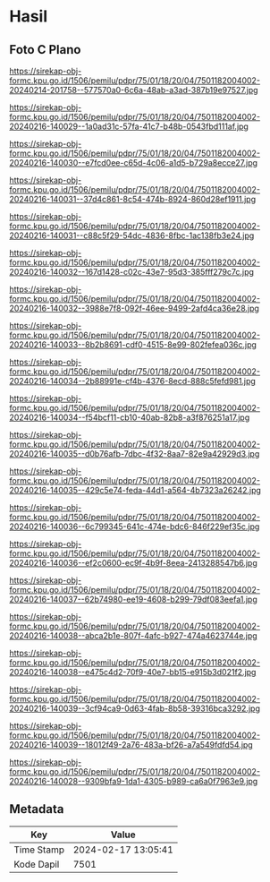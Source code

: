 # Hasil

## Foto C Plano

https://sirekap-obj-formc.kpu.go.id/1506/pemilu/pdpr/75/01/18/20/04/7501182004002-20240214-201758--577570a0-6c6a-48ab-a3ad-387b19e97527.jpg

https://sirekap-obj-formc.kpu.go.id/1506/pemilu/pdpr/75/01/18/20/04/7501182004002-20240216-140029--1a0ad31c-57fa-41c7-b48b-0543fbd111af.jpg

https://sirekap-obj-formc.kpu.go.id/1506/pemilu/pdpr/75/01/18/20/04/7501182004002-20240216-140030--e7fcd0ee-c65d-4c06-a1d5-b729a8ecce27.jpg

https://sirekap-obj-formc.kpu.go.id/1506/pemilu/pdpr/75/01/18/20/04/7501182004002-20240216-140031--37d4c861-8c54-474b-8924-860d28ef1911.jpg

https://sirekap-obj-formc.kpu.go.id/1506/pemilu/pdpr/75/01/18/20/04/7501182004002-20240216-140031--c88c5f29-54dc-4836-8fbc-1ac138fb3e24.jpg

https://sirekap-obj-formc.kpu.go.id/1506/pemilu/pdpr/75/01/18/20/04/7501182004002-20240216-140032--167d1428-c02c-43e7-95d3-385fff279c7c.jpg

https://sirekap-obj-formc.kpu.go.id/1506/pemilu/pdpr/75/01/18/20/04/7501182004002-20240216-140032--3988e7f8-092f-46ee-9499-2afd4ca36e28.jpg

https://sirekap-obj-formc.kpu.go.id/1506/pemilu/pdpr/75/01/18/20/04/7501182004002-20240216-140033--8b2b8691-cdf0-4515-8e99-802fefea036c.jpg

https://sirekap-obj-formc.kpu.go.id/1506/pemilu/pdpr/75/01/18/20/04/7501182004002-20240216-140034--2b88991e-cf4b-4376-8ecd-888c5fefd981.jpg

https://sirekap-obj-formc.kpu.go.id/1506/pemilu/pdpr/75/01/18/20/04/7501182004002-20240216-140034--f54bcf11-cb10-40ab-82b8-a3f876251a17.jpg

https://sirekap-obj-formc.kpu.go.id/1506/pemilu/pdpr/75/01/18/20/04/7501182004002-20240216-140035--d0b76afb-7dbc-4f32-8aa7-82e9a42929d3.jpg

https://sirekap-obj-formc.kpu.go.id/1506/pemilu/pdpr/75/01/18/20/04/7501182004002-20240216-140035--429c5e74-feda-44d1-a564-4b7323a26242.jpg

https://sirekap-obj-formc.kpu.go.id/1506/pemilu/pdpr/75/01/18/20/04/7501182004002-20240216-140036--6c799345-641c-474e-bdc6-846f229ef35c.jpg

https://sirekap-obj-formc.kpu.go.id/1506/pemilu/pdpr/75/01/18/20/04/7501182004002-20240216-140036--ef2c0600-ec9f-4b9f-8eea-2413288547b6.jpg

https://sirekap-obj-formc.kpu.go.id/1506/pemilu/pdpr/75/01/18/20/04/7501182004002-20240216-140037--62b74980-ee19-4608-b299-79df083eefa1.jpg

https://sirekap-obj-formc.kpu.go.id/1506/pemilu/pdpr/75/01/18/20/04/7501182004002-20240216-140038--abca2b1e-807f-4afc-b927-474a4623744e.jpg

https://sirekap-obj-formc.kpu.go.id/1506/pemilu/pdpr/75/01/18/20/04/7501182004002-20240216-140038--e475c4d2-70f9-40e7-bb15-e915b3d021f2.jpg

https://sirekap-obj-formc.kpu.go.id/1506/pemilu/pdpr/75/01/18/20/04/7501182004002-20240216-140039--3cf94ca9-0d63-4fab-8b58-39316bca3292.jpg

https://sirekap-obj-formc.kpu.go.id/1506/pemilu/pdpr/75/01/18/20/04/7501182004002-20240216-140039--18012f49-2a76-483a-bf26-a7a549fdfd54.jpg

https://sirekap-obj-formc.kpu.go.id/1506/pemilu/pdpr/75/01/18/20/04/7501182004002-20240216-140028--9309bfa9-1da1-4305-b989-ca6a0f7963e9.jpg


## Metadata

| Key        | Value               |
| ---------- | ------------------- |
| Time Stamp | 2024-02-17 13:05:41 |
| Kode Dapil | 7501                |



